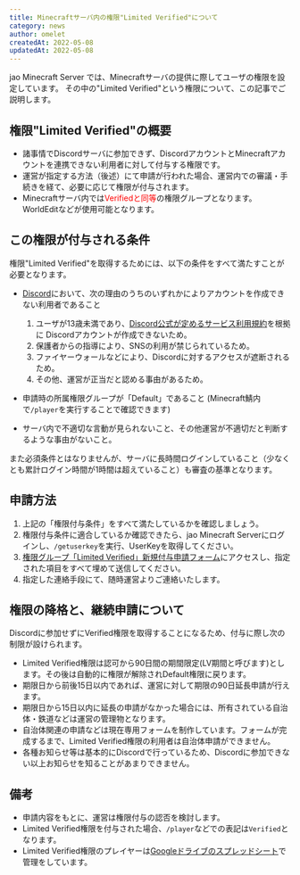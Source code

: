 ```yaml
---
title: Minecraftサーバ内の権限"Limited Verified"について
category: news
author: omelet
createdAt: 2022-05-08
updatedAt: 2022-05-08
---
```


jao Minecraft Server では、Minecraftサーバの提供に際してユーザの権限を設定しています。
その中の"Limited Verified"という権限について、この記事でご説明します。

## 権限"Limited Verified"の概要

- 諸事情でDiscordサーバに参加できず、DiscordアカウントとMinecraftアカウントを連携できない利用者に対して付与する権限です。
- 運営が指定する方法（後述）にて申請が行われた場合、運営内での審議・手続きを経て、必要に応じて権限が付与されます。
- Minecraftサーバ内では<span style="color: red">Verifiedと同等</span>の権限グループとなります。WorldEditなどが使用可能となります。

## この権限が付与される条件

権限"Limited Verified"を取得するためには、以下の条件をすべて満たすことが必要となります。

- [Discord](https://wiki.jaoafa.com/jMS_Gamers_Club)において、次の理由のうちのいずれかによりアカウントを作成できない利用者であること
    1. ユーザが13歳未満であり、[Discord公式が定めるサービス利用規約](https://discord.com/terms#親および保護者の年齢の要件と責任)を根拠に Discordアカウントが作成できないため。
    2. 保護者からの指導により、SNSの利用が禁じられているため。
    3. ファイヤーウォールなどにより、Discordに対するアクセスが遮断されるため。
    4. その他、運営が正当だと認める事由があるため。

- 申請時の所属権限グループが「Default」であること (Minecraft鯖内で`/player`を実行することで確認できます)
- サーバ内で不適切な言動が見られないこと、その他運営が不適切だと判断するような事由がないこと。

また必須条件とはなりませんが、サーバに長時間ログインしていること（少なくとも累計ログイン時間が1時間は超えていること）も審査の基準となります。

## 申請方法

1. 上記の「権限付与条件」をすべて満たしているかを確認しましょう。
2. 権限付与条件に適合しているか確認できたら、jao Minecraft Serverにログインし、`/getuserkey`を実行、UserKeyを取得してください。
3. [権限グループ「Limited Verified」新規付与申請フォーム](https://docs.google.com/forms/d/e/1FAIpQLScc_sLdQrN7WeHGPpc8uSTpyJ-7yiPyie_NBDWNoU69zfmCNQ/viewform)にアクセスし、指定された項目をすべて埋めて送信してください。
4. 指定した連絡手段にて、随時運営よりご連絡いたします。

## 権限の降格と、継続申請について

Discordに参加せずにVerified権限を取得することになるため、付与に際し次の制限が設けられます。

- Limited Verified権限は認可から90日間の期間限定(LV期間と呼びます)とします。その後は自動的に権限が解除されDefault権限に戻ります。
- 期限日から前後15日以内であれば、運営に対して期限の90日延長申請が行えます。
- 期限日から15日以内に延長の申請がなかった場合には、所有されている自治体・鉄道などは運営の管理物となります。
- 自治体関連の申請などは現在専用フォームを制作しています。フォームが完成するまで、Limited Verified権限の利用者は自治体申請ができません。
- 各種お知らせ等は基本的にDiscordで行っているため、Discordに参加できない以上お知らせを知ることがあまりできません。

## 備考

- 申請内容をもとに、運営は権限付与の認否を検討します。
- Limited Verified権限を付与された場合、`/player`などでの表記は`Verified`となります。
- Limited Verified権限のプレイヤーは[Googleドライブのスプレッドシート](https://docs.google.com/spreadsheets/d/18bNo0br4VakY65N16DZEwNafUPRV9TtToSQNPgxfbGI/edit?usp=sharing)で管理をしています。
